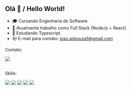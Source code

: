 ## Olá 👋 / Hello World!
  
- 🎓 Cursando Engenharia de Software.
- 🔭 Atualmente trabalho como Full Stack (NodeJs + React)
- 🌱 Estudando Typescript. 
- 📪 E-mail para contato: joao.adsouza1@gmail.com 

 
<div>
  <p> Contato: </p> 
  <a href="https://www.linkedin.com/in/jo%C3%A3o-vitor-antunes-de-souza-35b444231/"> <img src="https://img.shields.io/badge/LinkedIn-0077B5?style=for-the-badge&logo=linkedin&logoColor=white"></a> 
</div>
<br>
<div>
  <p> Skills: </p>  
  <img src="https://img.shields.io/badge/-ReactJs-61DAFB?logo=react&logoColor=white&style=for-the-badge">
  <img src="https://img.shields.io/badge/MySQL-00000F?style=for-the-badge&logo=mysql&logoColor=white">
  <img src="https://img.shields.io/badge/HTML5-E34F26?style=for-the-badge&logo=html5&logoColor=white">
  <img src="https://img.shields.io/badge/CSS3-1572B6?style=for-the-badge&logo=css3&logoColor=white">
  <img src="https://img.shields.io/badge/JavaScript-F7DF1E?style=for-the-badge&logo=javascript&logoColor=black">
</div>
  
  ##
  
  
  


